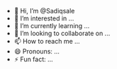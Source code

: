 - 👋 Hi, I’m @Sadiqsale
- 👀 I’m interested in ...
- 🌱 I’m currently learning ...
- 💞️ I’m looking to collaborate on ...
- 📫 How to reach me ...
- 😄 Pronouns: ...
- ⚡ Fun fact: ...

<!---
Sadiqsale/Sadiqsale is a ✨ special ✨ repository because its `README.md` (this file) appears on your GitHub profile.
You can click the Preview link to take a look at your changes.
--->
